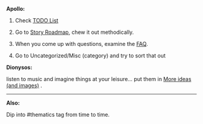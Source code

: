 **Apollo:**

1.  Check [TODO List](/p/4742b7c786aa444fb1e01144c78d2890)

2.  Go to [Story Roadmap](/p/64c71b1bfb2a4717a53593ce05b258f8), chew it out methodically.

3.  When you come up with questions, examine the [FAQ](/p/0b6fa809714a4d62bc688da4979df27b).

4.  Go to Uncategorized/Misc (category) and try to sort that out

**Dionysos:**

listen to music and imagine things at your leisure… put them in [More ideas (and images)](/p/722c2fe9d13346b7824282338e7ca6e9) .

***

**Also:**

Dip into #thematics tag from time to time.
